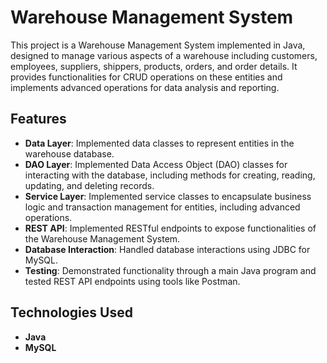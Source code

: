 # Warehouse Management System

This project is a Warehouse Management System implemented in Java, designed to manage various aspects of a warehouse including customers, employees, suppliers, shippers, products, orders, and order details. It provides functionalities for CRUD operations on these entities and implements advanced operations for data analysis and reporting.

## Features

- **Data Layer**: Implemented data classes to represent entities in the warehouse database.
- **DAO Layer**: Implemented Data Access Object (DAO) classes for interacting with the database, including methods for creating, reading, updating, and deleting records.
- **Service Layer**: Implemented service classes to encapsulate business logic and transaction management for entities, including advanced operations.
- **REST API**: Implemented RESTful endpoints to expose functionalities of the Warehouse Management System.
- **Database Interaction**: Handled database interactions using JDBC for MySQL.
- **Testing**: Demonstrated functionality through a main Java program and tested REST API endpoints using tools like Postman.

## Technologies Used

- **Java**
- **MySQL**
  

